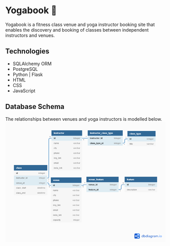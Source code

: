 # Yogabook 🧘
Yogabook is a fitness class venue and yoga instructor booking site that enables the discovery and booking of classes between independent instructors and venues.

## Technologies
* SQLAlchemy ORM
* PostgreSQL
* Python | Flask
* HTML
* CSS
* JavaScript

## Database Schema
The relationships between venues and yoga instructors is modelled below.
![](yoga.png)
